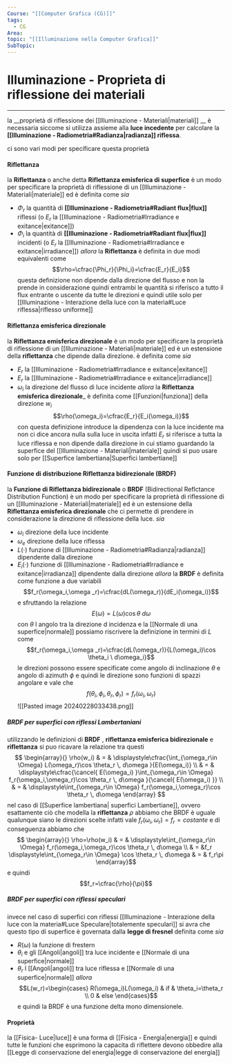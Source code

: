 ```yaml
---
Course: "[[Computer Grafica (CG)]]"
tags:
  - CG
Area: 
topic: "[[Illuminazione nella Computer Grafica]]"
SubTopic:
---
```


# Illuminazione - Proprieta di riflessione dei materiali
---
la __proprietà di riflessione dei [[Illuminazione - Materiali|materiali]] __ è necessaria siccome si utilizza assieme alla __luce incedente__ per calcolare la __[[Illuminazione - Radiometria#Radianza|radianza]] riflessa__.

ci sono vari modi per specificare questa proprietà 
#### Riflettanza
la __Riflettanza__ o anche detta __Riflettanza emisferica di superfice__ è un modo per specificare la proprietà di riflessione di un [[Illuminazione - Materiali|materiale]] ed è definita come
_sia_
- $\Phi_r$ la quantità di __[[Illuminazione - Radiometria#Radiant flux|flux]]__ riflessi (o $E_r$ la [[Illuminazione - Radiometria#Irradiance e exitance|exitance]])
- $\Phi_i$ la quantità di __[[Illuminazione - Radiometria#Radiant flux|flux]]__ incidenti (o $E_r$ la [[Illuminazione - Radiometria#Irradiance e exitance|irradiance]])
_allora_ la __Riflettanza__ è definita in due modi equivalenti come $$\rho=\cfrac{\Phi_r}{\Phi_i}=\cfrac{E_r}{E_i}$$questa definizione non dipende dalla direzione del flusso e non la prende in considerazione quindi entrambi le quantità si riferisco a tutto il flux entrante o uscente da tutte le direzioni e quindi utile solo per [[Illuminazione - Interazione della luce con la materia#Luce riflessa|riflesso uniforme]]


#### Riflettanza emisferica direzionale
la __Riflettanza emisferica direzionale__ è un modo per specificare la proprietà di riflessione di un [[Illuminazione - Materiali|materiale]] ed è un estensione della __riflettanza__ che dipende dalla direzione. è definita come
_sia_
- $E_r$ la [[Illuminazione - Radiometria#Irradiance e exitance|exitance]]
- $E_r$ la [[Illuminazione - Radiometria#Irradiance e exitance|irradiance]]
- $\omega_i$ la direzione del flusso di luce incidente
_allora_ la __Riflettanza emisferica direzionale___ è definita come [[Funzioni|funziona]] della direzione $w_i$ $$\rho(\omega_i)=\cfrac{E_r}{E_i(\omega_i)}$$con questa definizione introduce la dipendenza con la luce incidente ma non ci dice ancora nulla sulla luce in uscita infatti $E_r$ si riferisce a tutta la luce riflessa e non dipende dalla direzione in cui stiamo guardando la superfice del [[Illuminazione - Materiali|materiale]] quindi si puo usare solo per [[Superfice lambertiana|Superfici lambertiane]]


#### Funzione di distribuzione Riflettanza bidirezionale (BRDF)
la __Funzione di Riflettanza bidirezionale__ o __BRDF__ (Bidirectional Reflctance Distribution Function) è un modo per specificare la proprietà di riflessione di un [[Illuminazione - Materiali|materiale]] ed è un estensione della __Riflettanza emisferica direzionale__ che ci permette di prendere in considerazione la direzione di riflessione della luce.
_sia_
- $\omega_i$ direzione della luce incidente
- $\omega_e$ direzione della luce riflessa
- $L(\cdot)$ funzione di [[Illuminazione - Radiometria#Radianza|radianza]] dipendente dalla direzione
- $E_i(\cdot)$ funzione di [[Illuminazione - Radiometria#Irradiance e exitance|irradianza]] dipendente dalla direzione
_allora_ la __BRDF__ è definita come funzione a due variabili$$f_r(\omega_i,\omega _r)=\cfrac{dL(\omega_r)}{dE_i(\omega_i)}$$ e sfruttando la relazione $$E(\omega)=L(\omega)\cos \theta \ d\omega$$con $\theta$ l angolo tra la direzione d incidenza e la [[Normale di una superfice|normale]]
 possiamo riscrivere la definizione in termini di $L$ come $$f_r(\omega_i,\omega _r)=\cfrac{dL(\omega_r)}{L(\omega_i)\cos \theta_i \ d\omega_i}$$ le direzioni possono essere specificate come angolo di inclinazione $\theta$ e angolo di azimuth $\phi$ e quindi le direzione sono funzioni di spazzi angolare e vale che $$f(\theta_i,\phi_i,\theta_r,\phi_r)=f_r(\omega_i,\omega_r)$$![[Pasted image 20240228033438.png]]



##### BRDF per superfici con riflessi Lambertaniani
utilizzando le definizioni di __BRDF__ , __riflettanza emisferica bidirezionale__ e __riflettanza__ si puo ricavare la relazione tra questi $$
\begin{array}{} 
\rho(w_i) & = & \displaystyle\cfrac{\int_{\omega_r\in  \Omega} L(\omega_r)\cos \theta_r \, d\omega }{E(\omega_i)} \\
 & = & \displaystyle\cfrac{\cancel{ E(\omega_i) }\int_{\omega_r\in \Omega} f_r(\omega_i,\omega_r)\cos \theta_r \, d\omega }{\cancel{ E(\omega_i) }} \\
 & = & \displaystyle\int_{\omega_r\in \Omega} f_r(\omega_i,\omega_r)\cos \theta_r \, d\omega 
\end{array}
$$nel caso di  [[Superfice lambertiana| superfici Lambertiane]], ovvero esattamente ciò che modella la __riflettanza__ $\rho$ abbiamo che BRDF è uguale qualunque siano le direzioni scelte infatti vale $f_r(\omega_i,\omega_r)=f_r=costante$ e di conseguenza abbiamo che $$
\begin{array}{}
\rho=\rho(w_i) & =  & \displaystyle\int_{\omega_r\in \Omega} f_r(\omega_i,\omega_r)\cos \theta_r \, d\omega \\
 & = &f_r  \displaystyle\int_{\omega_r\in \Omega} \cos \theta_r \, d\omega  & =  & f_r\pi  
\end{array}$$e quindi $$f_r=\cfrac{\rho}{\pi}$$

##### BRDF per superfici con riflessi speculari
invece nel caso di superfici con riflessi [[Illuminazione - Interazione della luce con la materia#Luce Speculare|totalemente speculari]] si avra che questo tipo di superfice è governata dalla __legge di fresnel__ definita come
_sia_ 
- $R(\omega)$ la funzione di frestern
- $\theta_i$ e gli [[Angoli|angoli]] tra luce incidente e [[Normale di una superfice|normale]]
- $\theta_r$ l [[Angoli|angoli]] tra luce riflessa e [[Normale di una superfice|normale]] 
_allora_$$L(w_r)=\begin{cases}
R(\omega_i)L(\omega_i) &  if  & \theta_i=\theta_r \\
0 & else
\end{cases}$$e quindi la BRDF è una funzione delta mono dimensionele.



#### Proprietà
la [[Fisica- Luce|luce]]  è una forma di [[Fisica - Energia|energia]] e quindi  tutte le funzioni che esprimono la capacita di riflettere devono obbedire alla [[Legge di conservazione del energia|legge di conservazione del energia]]




